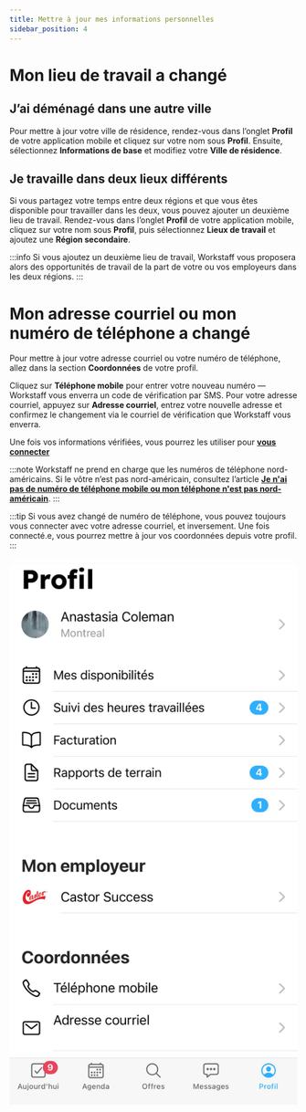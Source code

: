 ```yaml
---
title: Mettre à jour mes informations personnelles
sidebar_position: 4
---
```


# Mon lieu de travail a changé

## J’ai déménagé dans une autre ville

Pour mettre à jour votre ville de résidence, rendez-vous dans l’onglet **Profil** de votre application mobile et cliquez sur votre nom sous **Profil**. 
Ensuite, sélectionnez **Informations de base** et modifiez votre **Ville de résidence**.

## Je travaille dans deux lieux différents

Si vous partagez votre temps entre deux régions et que vous êtes disponible pour travailler dans les deux, vous pouvez ajouter un deuxième lieu de travail.
Rendez-vous dans l’onglet **Profil** de votre application mobile, cliquez sur votre nom sous **Profil**, puis sélectionnez **Lieux de travail** et ajoutez une **Région secondaire**.

:::info
Si vous ajoutez un deuxième lieu de travail, Workstaff vous proposera alors des opportunités de travail de la part de votre ou vos employeurs dans les deux régions.
:::

# Mon adresse courriel ou mon numéro de téléphone a changé

Pour mettre à jour votre adresse courriel ou votre numéro de téléphone, allez dans la section **Coordonnées** de votre profil.

Cliquez sur **Téléphone mobile** pour entrer votre nouveau numéro — Workstaff vous enverra un code de vérification par SMS.
Pour votre adresse courriel, appuyez sur **Adresse courriel**, entrez votre nouvelle adresse et confirmez le changement via le courriel de vérification que Workstaff vous enverra.

Une fois vos informations vérifiées, vous pourrez les utiliser pour [**vous connecter**](../getting-started.md#se-connecter)

:::note
Workstaff ne prend en charge que les numéros de téléphone nord-américains.
Si le vôtre n’est pas nord-américain, consultez l’article [**Je n'ai pas de numéro de téléphone mobile ou mon téléphone n'est pas nord-américain**](./login.md#je-nai-pas-de-numéro-de-téléphone-mobile-ou-mon-téléphone-nest-pas-nord-américain).
:::

:::tip
Si vous avez changé de numéro de téléphone, vous pouvez toujours vous connecter avec votre adresse courriel, et inversement.
Une fois connecté.e, vous pourrez mettre à jour vos coordonnées depuis votre profil.
:::

![Personal information](images/personal-info.png)